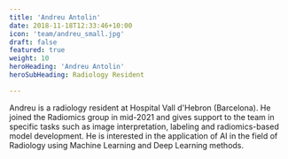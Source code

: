 ```yaml
---
title: 'Andreu Antolin'
date: 2018-11-18T12:33:46+10:00
icon: 'team/andreu_small.jpg'
draft: false
featured: true
weight: 10
heroHeading: 'Andreu Antolin'
heroSubHeading: Radiology Resident

---
```


Andreu is a radiology resident at Hospital Vall d'Hebron (Barcelona). He joined the Radiomics group in mid-2021 and gives support to the team in specific tasks such as image interpretation, labeling and radiomics-based model development. He is interested in the application of AI in the field of Radiology using Machine Learning and Deep Learning methods. 
